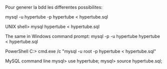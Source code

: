 Pour generer la bdd les differentes possibilites:

mysql -u hypertube -p hypertube < hypertube.sql

UNIX
shell> mysql hypertube < hypertube.sql

The same in Windows command prompt:
mysql -p -u hypertube hypertube < hypertube.sql

PowerShell
C:\> cmd.exe /c "mysql -u root -p hypertube < hypertube.sql"

MySQL command line
mysql> use hypertube;
mysql> source hypertube.sql;
